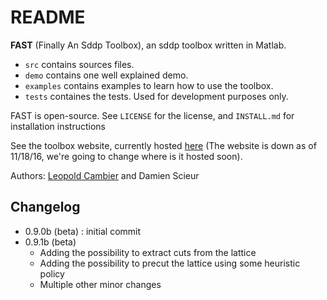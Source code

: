 # README

**FAST** (Finally An Sddp Toolbox), an sddp toolbox written in Matlab.

- `src` contains sources files.
- `demo` contains one well explained demo.
- `examples` contains examples to learn how to use the toolbox.
- `tests` containes the tests. Used for development purposes only.

FAST is open-source. See `LICENSE` for the license, and `INSTALL.md` for installation instructions

See the toolbox website, currently hosted [here](https://web.stanford.edu/~lcambier/fast/) (The website is down as of 11/18/16, we're going to change where is it hosted soon). 

Authors: [Leopold Cambier](https://people.stanford.edu/lcambier) and Damien Scieur

## Changelog

- 0.9.0b (beta) : initial commit
- 0.9.1b (beta) 
  * Adding the possibility to extract cuts from the lattice
  * Adding the possibility to precut the lattice using some heuristic policy
  * Multiple other minor changes
